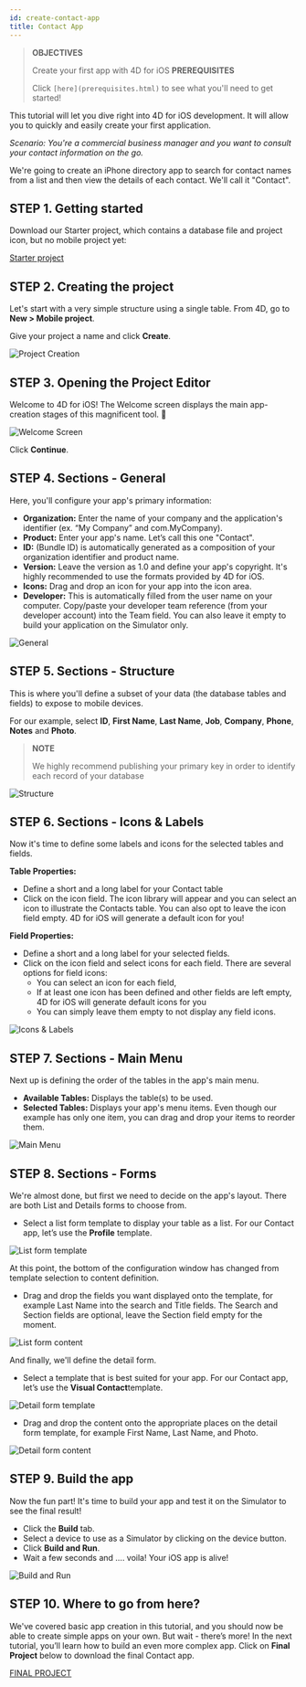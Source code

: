 ```yaml
---
id: create-contact-app
title: Contact App
---
```



> **OBJECTIVES**
> 
> Create your first app with 4D for iOS
> **PREREQUISITES**
> 
> Click `[here](prerequisites.html)` to see what you'll need to get started!

This tutorial will let you dive right into 4D for iOS development. It will allow you to quickly and easily create your first application.

*Scenario: You're a commercial business manager and you want to consult your contact information on the go.*

We're going to create an iPhone directory app to search for contact names from a list and then view the details of each contact. We'll call it "Contact".

## STEP 1. Getting started
Download our Starter project, which contains a database file and project icon, but no mobile project yet:

<div style= {{ textAlign: "center", marginTop: "20px", marginBottom: "20px" }}>
<a className="button button--primary" href="https://github.com/4d-for-ios/tutorial-ContactApp/archive/acbb699c3c9d9edd3a8bbb715e87c17140b7e15f.zip">Starter project</a>
</div>

## STEP 2. Creating the project

Let's start with a very simple structure using a single table. From 4D, go to **New > Mobile project**.

Give your project a name and click **Create**.

![Project Creation](img/create-contact-app/create-project.png)

## STEP 3. Opening the Project Editor

Welcome to 4D for iOS! The Welcome screen displays the main app-creation stages of this magnificent tool. 🙂

![Welcome Screen](img/create-contact-app/welcome-screen.png)

Click **Continue**.

## STEP 4. Sections - General

Here, you'll configure your app's primary information:

* **Organization:** Enter the name of your company and the application's identifier (ex. “My Company” and com.MyCompany).
* **Product:** Enter your app's name. Let’s call this one "Contact".
* **ID:** (Bundle ID) is automatically generated as a composition of your organization identifier and product name.
* **Version:** Leave the version as 1.0 and define your app's copyright. It's highly recommended to use the formats provided by 4D for iOS.
* **Icons:** Drag and drop an icon for your app into the icon area.
* **Developer:** This is automatically filled from the user name on your computer. Copy/paste your developer team reference (from your developer account) into the Team field. You can also leave it empty to build your application on the Simulator only.

![General](img/create-contact-app/general-section.png)

## STEP 5. Sections - Structure

This is where you'll define a subset of your data (the database tables and fields) to expose to mobile devices.

For our example, select **ID**, **First Name**, **Last Name**, **Job**, **Company**, **Phone**, **Notes** and **Photo**.

> **NOTE**
> 
> We highly recommend publishing your primary key in order to identify each record of your database


![Structure](img/create-contact-app/structure-section.png)

## STEP 6. Sections - Icons & Labels

Now it's time to define some labels and icons for the selected tables and fields.

**Table Properties:**

* Define a short and a long label for your Contact table
* Click on the icon field. The icon library will appear and you can select an icon to illustrate the Contacts table. You can also opt to leave the icon field empty. 4D for iOS will generate a default icon for you!

**Field Properties:**

* Define a short and a long label for your selected fields.
* Click on the icon field and select icons for each field. There are several options for field icons:
    * You can select an icon for each field,
    * If at least one icon has been defined and other fields are left empty, 4D for iOS will generate default icons for you
    * You can simply leave them empty to not display any field icons.

![Icons & Labels](img/create-contact-app/labels-section.png)

## STEP 7. Sections - Main Menu

Next up is defining the order of the tables in the app's main menu.

* **Available Tables:** Displays the table(s) to be used.
* **Selected Tables:** Displays your app's menu items. Even though our example has only one item, you can drag and drop your items to reorder them.

![Main Menu](img/create-contact-app/main-menu-section.png)

## STEP 8. Sections - Forms

We're almost done, but first we need to decide on the app's layout. There are both List and Details forms to choose from.

* Select a list form template to display your table as a list. For our Contact app, let’s use the **Profile** template.

![List form template](img/create-contact-app/listform-template-form-section.png)

At this point, the bottom of the configuration window has changed from template selection to content definition.

* Drag and drop the fields you want displayed onto the template, for example Last Name into the search and Title fields. The Search and Section fields are optional, leave the Section field empty for the moment.

![List form content](img/create-contact-app/listform-content-form-section.png)

And finally, we'll define the detail form.

* Select a template that is best suited for your app. For our Contact app, let’s use the **Visual Contact**template.

![Detail form template](img/create-contact-app/detail-form-form-section.png)


* Drag and drop the content onto the appropriate places on the detail form template, for example First Name, Last Name, and Photo.

![Detail form content](img/create-contact-app/detail-form-content-form-section.png)

## STEP 9. Build the app

Now the fun part! It's time to build your app and test it on the Simulator to see the final result!

* Click the **Build** tab.
* Select a device to use as a Simulator by clicking on the device button.
* Click  **Build and Run**.
* Wait a few seconds and …. voila! Your iOS app is alive!

![Build and Run](img/create-contact-app/build-the-app-simulator.png)

## STEP 10. Where to go from here?

We've covered basic app creation in this tutorial, and you should now be able to create simple apps on your own. But wait - there’s more! In the next tutorial, you’ll learn how to build an even more complex app. Click on **Final Project** below to download the final Contact app.

<div style= {{ textAlign: "center", marginTop: "20px", marginBottom: "20px" }}>
<a className="button button--primary"
href="https://github.com/4d-for-ios/tutorial-ContactApp/releases/latest/download/tutorial-ContactApp.zip">FINAL PROJECT</a>
</div>
